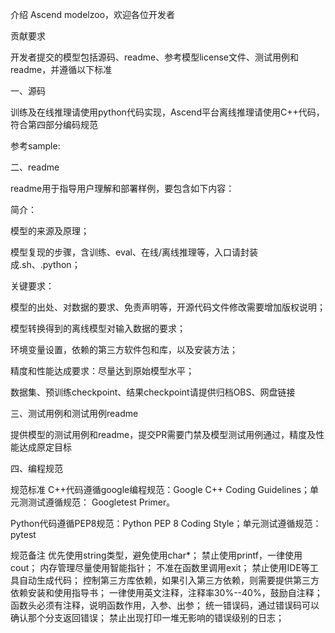 介绍
Ascend modelzoo，欢迎各位开发者

贡献要求

开发者提交的模型包括源码、readme、参考模型license文件、测试用例和readme，并遵循以下标准

一、源码

训练及在线推理请使用python代码实现，Ascend平台离线推理请使用C++代码，符合第四部分编码规范

参考sample:

二、readme

readme用于指导用户理解和部署样例，要包含如下内容：

简介：

模型的来源及原理；

模型复现的步骤，含训练、eval、在线/离线推理等，入口请封装成.sh、.python；

关键要求：

模型的出处、对数据的要求、免责声明等，开源代码文件修改需要增加版权说明；

模型转换得到的离线模型对输入数据的要求；

环境变量设置，依赖的第三方软件包和库，以及安装方法；

精度和性能达成要求：尽量达到原始模型水平；

数据集、预训练checkpoint、结果checkpoint请提供归档OBS、网盘链接

三、测试用例和测试用例readme

提供模型的测试用例和readme，提交PR需要门禁及模型测试用例通过，精度及性能达成原定目标

四、编程规范

规范标准
C++代码遵循google编程规范：Google C++ Coding Guidelines；单元测测试遵循规范： Googletest Primer。

Python代码遵循PEP8规范：Python PEP 8 Coding Style；单元测试遵循规范： pytest

规范备注
优先使用string类型，避免使用char*；
禁止使用printf，一律使用cout；
内存管理尽量使用智能指针；
不准在函数里调用exit；
禁止使用IDE等工具自动生成代码；
控制第三方库依赖，如果引入第三方依赖，则需要提供第三方依赖安装和使用指导书；
一律使用英文注释，注释率30%--40%，鼓励自注释；
函数头必须有注释，说明函数作用，入参、出参；
统一错误码，通过错误码可以确认那个分支返回错误；
禁止出现打印一堆无影响的错误级别的日志；